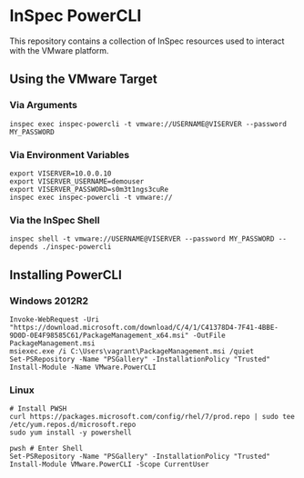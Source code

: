 # InSpec PowerCLI

This repository contains a collection of InSpec resources used to interact with the VMware platform.

## Using the VMware Target

### Via Arguments
```
inspec exec inspec-powercli -t vmware://USERNAME@VISERVER --password MY_PASSWORD
```

### Via Environment Variables
```
export VISERVER=10.0.0.10
export VISERVER_USERNAME=demouser
export VISERVER_PASSWORD=s0m3t1ngs3cuRe
inspec exec inspec-powercli -t vmware://
```

### Via the InSpec Shell

```
inspec shell -t vmware://USERNAME@VISERVER --password MY_PASSWORD --depends ./inspec-powercli
```

## Installing PowerCLI

### Windows 2012R2
```
Invoke-WebRequest -Uri "https://download.microsoft.com/download/C/4/1/C41378D4-7F41-4BBE-9D0D-0E4F98585C61/PackageManagement_x64.msi" -OutFile PackageManagement.msi
msiexec.exe /i C:\Users\vagrant\PackageManagement.msi /quiet
Set-PSRepository -Name "PSGallery" -InstallationPolicy "Trusted"
Install-Module -Name VMware.PowerCLI
```

### Linux
```
# Install PWSH
curl https://packages.microsoft.com/config/rhel/7/prod.repo | sudo tee /etc/yum.repos.d/microsoft.repo
sudo yum install -y powershell

pwsh # Enter Shell
Set-PSRepository -Name "PSGallery" -InstallationPolicy "Trusted"
Install-Module VMware.PowerCLI -Scope CurrentUser
```
